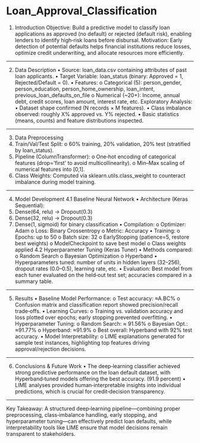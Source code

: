 # Loan_Approval_Classification
1. Introduction
Objective: Build a predictive model to classify loan applications as approved (no default) or rejected (default risk), enabling lenders to identify high‐risk loans before disbursal.
Motivation: Early detection of potential defaults helps financial institutions reduce losses, optimize credit underwriting, and allocate resources more efficiently.
________________________________________
2. Data Description
•	Source: loan_data.csv containing attributes of past loan applicants.
•	Target Variable: loan_status (binary: Approved = 1, Rejected/Default = 0).
•	Features:
o	Categorical (5): person_gender, person_education, person_home_ownership, loan_intent, previous_loan_defaults_on_file
o	Numerical (~20+): Income, annual debt, credit scores, loan amount, interest rate, etc.
Exploratory Analysis:
•	Dataset shape confirmed (N records × M features).
•	Class imbalance observed: roughly X% approved vs. Y% rejected.
•	Basic statistics (means, counts) and feature distributions inspected.
________________________________________
3. Data Preprocessing
1.	Train/Val/Test Split:
o	60% training, 20% validation, 20% test (stratified by loan_status).
2.	Pipeline (ColumnTransformer):
o	One‐hot encoding of categorical features (drop='first' to avoid multicollinearity).
o	Min–Max scaling of numerical features into [0,1].
3.	Class Weights: Computed via sklearn.utils.class_weight to counteract imbalance during model training.
________________________________________
4. Model Development
4.1 Baseline Neural Network
•	Architecture (Keras Sequential):
1.	Dense(64, relu) → Dropout(0.3)
2.	Dense(32, relu) → Dropout(0.3)
3.	Dense(1, sigmoid) for binary classification
•	Compilation:
o	Optimizer: Adam
o	Loss: Binary Crossentropy
o	Metric: Accuracy
•	Training:
o	Epochs: up to 50
o	Batch size: 32
o	EarlyStopping (patience=5, restore best weights)
o	ModelCheckpoint to save best model
o	Class weights applied
4.2 Hyperparameter Tuning (Keras Tuner)
•	Methods compared:
o	Random Search
o	Bayesian Optimization
o	Hyperband
•	Hyperparameters tuned: number of units in hidden layers (32–256), dropout rates (0.0–0.5), learning rate, etc.
•	Evaluation: Best model from each tuner evaluated on the held‐out test set; accuracies compared in a summary table.
________________________________________
5. Results
•	Baseline Model Performance:
o	Test accuracy: ≈A.BC%
o	Confusion matrix and classification report showed precision/recall trade‐offs.
•	Learning Curves:
o	Training vs. validation accuracy and loss plotted over epochs; early stopping prevented overfitting.
•	Hyperparameter Tuning:
o	Random Search: ≈ 91.56%
o	Bayesian Opt.: ≈91.77%
o	Hyperband: ≈91.9%
o	Best overall: Hyperband with 92% test accuracy.
•	Model Interpretability:
o	LIME explanations generated for sample test instances, highlighting top features driving approval/rejection decisions.
________________________________________
6. Conclusions & Future Work
•	The deep‐learning classifier achieved strong predictive performance on the loan default dataset, with Hyperband‐tuned models offering the best accuracy. (91.9 percent)
•	LIME analyses provided human‐interpretable insights into individual predictions, which is crucial for credit‐decision transparency.
________________________________________
Key Takeaway:
A structured deep‐learning pipeline—combining proper preprocessing, class‐imbalance handling, early stopping, and hyperparameter tuning—can effectively predict loan defaults, while interpretability tools like LIME ensure that model decisions remain transparent to stakeholders.
